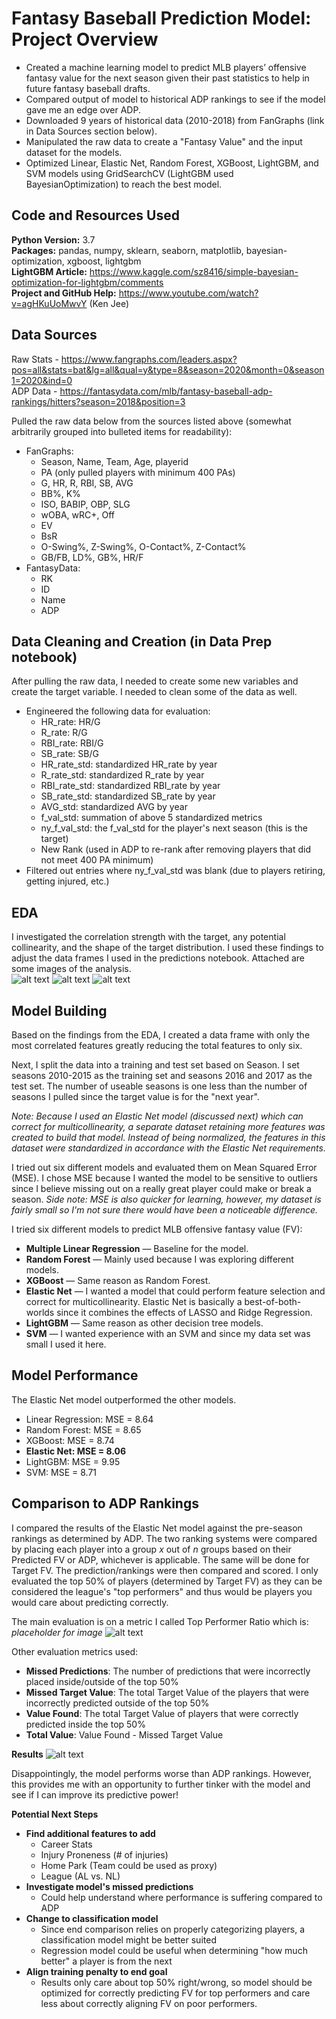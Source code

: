 # Fantasy Baseball Prediction Model: Project Overview
- Created a machine learning model to predict MLB players’ offensive fantasy value for the next season given their past statistics to help in future fantasy baseball drafts.
- Compared output of model to historical ADP rankings to see if the model gave me an edge over ADP.
- Downloaded 9 years of historical data (2010-2018) from FanGraphs (link in Data Sources section below).
- Manipulated the raw data to create a "Fantasy Value" and the input dataset for the models.
- Optimized Linear, Elastic Net, Random Forest, XGBoost, LightGBM, and SVM models using GridSearchCV (LightGBM used BayesianOptimization) to reach the best model.

## Code and Resources Used
**Python Version:** 3.7\
**Packages:** pandas, numpy, sklearn, seaborn, matplotlib, bayesian-optimization, xgboost, lightgbm\
**LightGBM Article:** https://www.kaggle.com/sz8416/simple-bayesian-optimization-for-lightgbm/comments \
**Project and GitHub Help:** https://www.youtube.com/watch?v=agHKuUoMwvY (Ken Jee)

## Data Sources
Raw Stats - https://www.fangraphs.com/leaders.aspx?pos=all&stats=bat&lg=all&qual=y&type=8&season=2020&month=0&season1=2020&ind=0 \
ADP Data - https://fantasydata.com/mlb/fantasy-baseball-adp-rankings/hitters?season=2018&position=3

Pulled the raw data below from the sources listed above (somewhat arbitrarily grouped into bulleted items for readability):
- FanGraphs:
  - Season, Name, Team, Age, playerid
  - PA (only pulled players with minimum 400 PAs)
  - G, HR, R, RBI, SB, AVG
  - BB%, K%
  - ISO, BABIP, OBP, SLG
  - wOBA, wRC+, Off
  - EV
  - BsR
  - O-Swing%, Z-Swing%, O-Contact%, Z-Contact%
  - GB/FB, LD%, GB%, HR/F
- FantasyData:
  - RK
  - ID
  - Name
  - ADP

## Data Cleaning and Creation (in Data Prep notebook)
After pulling the raw data, I needed to create some new variables and create the target variable. I needed to clean some of the data as well.
- Engineered the following data for evaluation:
  - HR_rate: HR/G
  - R_rate: R/G
  - RBI_rate: RBI/G
  - SB_rate: SB/G
  - HR_rate_std: standardized HR_rate by year
  - R_rate_std: standardized R_rate by year
  - RBI_rate_std: standardized RBI_rate by year
  - SB_rate_std: standardized SB_rate by year
  - AVG_std: standardized AVG by year
  - f_val_std: summation of above 5 standardized metrics
  - ny_f_val_std: the f_val_std for the player's next season (this is the target)
  - New Rank (used in ADP to re-rank after removing players that did not meet 400 PA minimum)
- Filtered out entries where ny_f_val_std was blank (due to players retiring, getting injured, etc.)

## EDA 
I investigated the correlation strength with the target, any potential collinearity, and the shape of the target distribution. I used these findings to adjust the data frames I used in the predictions notebook. Attached are some images of the analysis.\
![alt text](https://github.com/nkrajew/baseball_proj/blob/master/corr_matrix_image.png "Correlation Matrix")
![alt text](https://github.com/nkrajew/baseball_proj/blob/master/pair_plot.png "Pair Plot")
![alt text](https://github.com/nkrajew/baseball_proj/blob/master/target_distribution.png "Target Distribution")

## Model Building
Based on the findings from the EDA, I created a data frame with only the most correlated features greatly reducing the total features to only six.

Next, I split the data into a training and test set based on Season. I set seasons 2010-2015 as the training set and seasons 2016 and 2017 as the test set. The number of useable seasons is one less than the number of seasons I pulled since the target value is for the "next year". 

*Note: Because I used an Elastic Net model (discussed next) which can correct for multicollinearity, a separate dataset retaining more features was created to build that model. Instead of being normalized, the features in this dataset were standardized in accordance with the Elastic Net requirements.*

I tried out six different models and evaluated them on Mean Squared Error (MSE). I chose MSE because I wanted the model to be sensitive to outliers since I believe missing out on a really great player could make or break a season. *Side note: MSE is also quicker for learning, however, my dataset is fairly small so I'm not sure there would have been a noticeable difference.*

I tried six different models to predict MLB offensive fantasy value (FV):
- **Multiple Linear Regression** &mdash; Baseline for the model.
- **Random Forest** &mdash; Mainly used because I was exploring different models.
- **XGBoost** &mdash; Same reason as Random Forest.
- **Elastic Net** &mdash; I wanted a model that could perform feature selection and correct for multicollinearity. Elastic Net is basically a best-of-both-worlds since it combines the effects of LASSO and Ridge Regression.
- **LightGBM** &mdash; Same reason as other decision tree models.
- **SVM** &mdash; I wanted experience with an SVM and since my data set was small I used it here.

## Model Performance
The Elastic Net model outperformed the other models.
- Linear Regression: MSE = 8.64
- Random Forest: MSE = 8.65
- XGBoost: MSE = 8.74
- **Elastic Net: MSE = 8.06**
- LightGBM: MSE = 9.95
- SVM: MSE = 8.71

## Comparison to ADP Rankings
I compared the results of the Elastic Net model against the pre-season rankings as determined by ADP. The two ranking systems were compared by placing each player into a group _x_ out of *n* groups based on their Predicted FV or ADP, whichever is applicable. The same will be done for Target FV. The prediction/rankings were then compared and scored. I only evaluated the top 50% of players (determined by Target FV) as they can be considered the league's "top performers" and thus would be players you would care about predicting correctly. 

The main evaluation is on a metric I called Top Performer Ratio which is:
*placeholder for image*
![alt text](https://github.com/nkrajew/baseball_proj/blob/master/TPR_formula.PNG "TPR Formula")

Other evaluation metrics used:
- **Missed Predictions**: The number of predictions that were incorrectly placed inside/outside of the top 50%
- **Missed Target Value**: The total Target Value of the players that were incorrectly predicted outside of the top 50% 
- **Value Found**: The total Target Value of players that were correctly predicted inside the top 50%
- **Total Value**: Value Found - Missed Target Value

**Results**
![alt text](https://github.com/nkrajew/baseball_proj/blob/master/Results_vs_ADP.PNG "Results v ADP")

Disappointingly, the model performs worse than ADP rankings. However, this provides me with an opportunity to further tinker with the model and see if I can improve its predictive power!

**Potential Next Steps**
- **Find additional features to add**
    - Career Stats
    - Injury Proneness (# of injuries)
    - Home Park (Team could be used as proxy)
    - League (AL vs. NL)
- **Investigate model's missed predictions**
    - Could help understand where performance is suffering compared to ADP
- **Change to classification model**
    - Since end comparison relies on properly categorizing players, a classification model might be better suited
    - Regression model could be useful when determining "how much better" a player is from the next
- **Align training penalty to end goal**
    - Results only care about top 50% right/wrong, so model should be optimized for correctly predicting FV for top performers and care less about correctly aligning FV on poor performers. 
